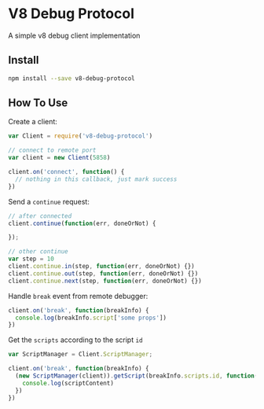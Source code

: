 V8 Debug Protocol
======================

A simple v8 debug client implementation

Install
----------------------

```bash
npm install --save v8-debug-protocol
```

How To Use
----------------------

Create a client:

```js
var Client = require('v8-debug-protocol')

// connect to remote port
var client = new Client(5858)

client.on('connect', function() {
  // nothing in this callback, just mark success
})
```
Send a `continue` request:

```js
// after connected
client.continue(function(err, doneOrNot) {

});

// other continue
var step = 10
client.continue.in(step, function(err, doneOrNot) {})
client.continue.out(step, function(err, doneOrNot) {})
client.continue.next(step, function(err, doneOrNot) {})
```

Handle `break` event from remote debugger:

```js
client.on('break', function(breakInfo) {
  console.log(breakInfo.script['some props'])
})
```

Get the `scripts` according to the script `id`

```js
var ScriptManager = Client.ScriptManager;

client.on('break', function(breakInfo) {
  (new ScriptManager(client)).getScript(breakInfo.scripts.id, function(err, scriptContent) {
    console.log(scriptContent)
  })
})
```
